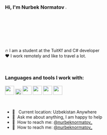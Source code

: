 

### Hi, I'm Nurbek Normatov  <img src="https://media.giphy.com/media/hvRJCLFzcasrR4ia7z/giphy.gif" width="3%">

🔥 I am a student at the TuitKf and  C# developer  <br />
❤️ I work remotely and like to travel a lot.




<br />

### Languages and tools I work with:

<code><img src="https://www.freepnglogos.com/uploads/html5-logo-png/html5-logo-html-logo-10.png" width="30px"></code>
<code><img src="https://batflat.org/themes/default/img/css-logo.png" width="20px"></code>
<code><img src="https://sass-lang.com/assets/img/styleguide/white-e44bed0d.png" width="30px"></code>
<code><img src="https://icon-library.com/images/b-icon/b-icon-0.jpg" width="30px"></code>
<code><img src="https://brandslogos.com/wp-content/uploads/images/large/javascript-logo-black-and-white.png" 
width="30px"></code>
<code><img src="https://logowik.com/content/uploads/images/csharp7827.jpg" 
width="30px"></code>

<br />

- 📍 &nbsp; Current location: Uzbekistan Anywhere
- 📝&nbsp; Ask me about anything, I am happy to help
- 📨&nbsp; How to reach me: [@nurbeknormatov_](https://www.instagram.com/nurbeknormatov_02/)
- 📨&nbsp; How to reach me: [@nurbeknormatov_](https://t.me/nurbeknormatov)
